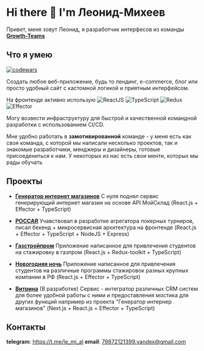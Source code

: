 # Hi there 👋 I'm Леонид-Михеев

Привет, меня зовут Леонид, я разработчик интерфесов из команды [**Growth-Teams**](https://www.growth-teams.ru/)

## Что я умею

[![codewars](https://www.codewars.com/users/LeMiAl/badges/large)](https://www.codewars.com/users/LeMiAl)

Создать любое веб-приложение, будь то лендинг, e-commerce, блог или просто удобный сайт с кастомной логикой и приятным интерфейсом.<br />

На фронтенде активно использую
  <img alt="ReactJS" src="https://img.shields.io/badge/-React-353535?style=plastic&logo=react&logoColor=white" />
  <img alt="TypeScript" src="https://img.shields.io/badge/-TypeScript-235a96?style=plastic&logo=typescript&logoColor=white" />
  ![Redux](https://img.shields.io/badge/-Redux-764abc?logo=redux&style=plastic)
  <img alt="Effector" src="https://img.shields.io/badge/-Effector-ff8c00?style=plastic&logo=effector&logoColor=white" /> <br />

Могу возвести инфраструктуру для быстрой и качественной командной разработки с использованием CI/CD.<br />

Мне удобно работать в **замотивированной** команде - у меня есть как своя команда, с которой мы написали несколько проектов, так и знакомые разработчики, менджеры и дизайнеры, готовые присоедениться к нам. У некоторых из нас есть свои менти, которых мы рады обучать

<!--
* **JS**: Typescript, ReactJS, NodeJS, Redux
* **Инфраструктура**: webpack, eslint
* **Верстка**: module-css, sass, postcss, svg
-->

<!--
## Мой путь как программиста

1. Прошел курсы на ![HTML Academy](https://img.shields.io/badge/-HTML_Academy-302683?logo=htmlacademy&style=plastic)
2. Освоил огромный курс по ![ReactJS](https://img.shields.io/badge/-ReactJS-353535?logo=react&style=plastic) на канале ![It-kamasutra](https://img.shields.io/badge/-It_kamasutra-d00?logo=youtube&style=plastic)
3. Работал в качестве индвидуального предпринимателя на фриланс биржах
-->

## Проекты

* [**Генератор интернет магазинов**](https://t.me/tesikekbot?start=3) С нуля поднял сервис генерирующий интернет магазин на основе API МойСклад (React.js + Effector + TypeScript)

* [**POCCAR**](https://pocarr.net) Учавствовал в разработке агрегатора покерных турниров, писал бекенд + микросервисная архитектура на фронтенде (React.js + Effector + TypeScript + NodeJS + Express)

* [**Газстройпром**](https://gsp-location-game.fut.ru/) Приложение написанное для привлечения студентов на стажировку в газпром (React.js + Redux-toolkit + TypeScript)

* [**Новогодняя ночь**](https://new-year-kitchen.fut.ru/) Приложение написанное для привлечения студентов на различные программы стажировок разных крупных компании в РФ (React.js + Effector + TypeScript)

* [**Витрина**]() (В разработке) Сервис - интегратор различных CRM систем для более удобной работы с ними и предоставления мостика для других функций например из проекта "Генератор интернер магазинов" (Next.js + React.js + Effector + TypeScript)

## Контакты

**telegram**: https://t.me/le_mi_al
**email**: 79872121399.yandex@gmail.com
